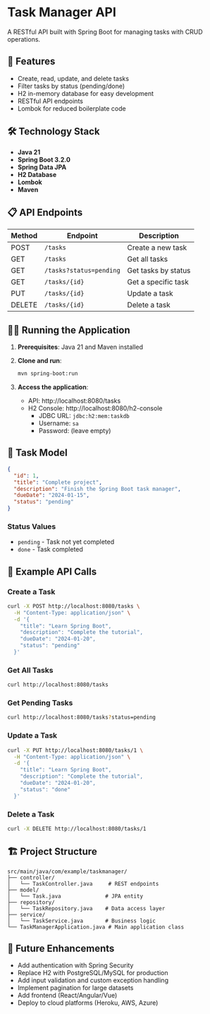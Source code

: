 # Task Manager API

A RESTful API built with Spring Boot for managing tasks with CRUD operations.

## 🚀 Features

- Create, read, update, and delete tasks
- Filter tasks by status (pending/done)
- H2 in-memory database for easy development
- RESTful API endpoints
- Lombok for reduced boilerplate code

## 🛠️ Technology Stack

- **Java 21**
- **Spring Boot 3.2.0**
- **Spring Data JPA**
- **H2 Database**
- **Lombok**
- **Maven**

## 📋 API Endpoints

| Method | Endpoint | Description |
|--------|----------|-------------|
| POST | `/tasks` | Create a new task |
| GET | `/tasks` | Get all tasks |
| GET | `/tasks?status=pending` | Get tasks by status |
| GET | `/tasks/{id}` | Get a specific task |
| PUT | `/tasks/{id}` | Update a task |
| DELETE | `/tasks/{id}` | Delete a task |

## 🏃‍♂️ Running the Application

1. **Prerequisites**: Java 21 and Maven installed

2. **Clone and run**:
   ```bash
   mvn spring-boot:run
   ```

3. **Access the application**:
   - API: http://localhost:8080/tasks
   - H2 Console: http://localhost:8080/h2-console
     - JDBC URL: `jdbc:h2:mem:taskdb`
     - Username: `sa`
     - Password: (leave empty)

## 📝 Task Model

```json
{
  "id": 1,
  "title": "Complete project",
  "description": "Finish the Spring Boot task manager",
  "dueDate": "2024-01-15",
  "status": "pending"
}
```

### Status Values
- `pending` - Task not yet completed
- `done` - Task completed

## 🧪 Example API Calls

### Create a Task
```bash
curl -X POST http://localhost:8080/tasks \
  -H "Content-Type: application/json" \
  -d '{
    "title": "Learn Spring Boot",
    "description": "Complete the tutorial",
    "dueDate": "2024-01-20",
    "status": "pending"
  }'
```

### Get All Tasks
```bash
curl http://localhost:8080/tasks
```

### Get Pending Tasks
```bash
curl http://localhost:8080/tasks?status=pending
```

### Update a Task
```bash
curl -X PUT http://localhost:8080/tasks/1 \
  -H "Content-Type: application/json" \
  -d '{
    "title": "Learn Spring Boot",
    "description": "Complete the tutorial",
    "dueDate": "2024-01-20",
    "status": "done"
  }'
```

### Delete a Task
```bash
curl -X DELETE http://localhost:8080/tasks/1
```

## 🏗️ Project Structure

```
src/main/java/com/example/taskmanager/
├── controller/
│   └── TaskController.java     # REST endpoints
├── model/
│   └── Task.java              # JPA entity
├── repository/
│   └── TaskRepository.java    # Data access layer
├── service/
│   └── TaskService.java       # Business logic
└── TaskManagerApplication.java # Main application class
```

## 🔮 Future Enhancements

- Add authentication with Spring Security
- Replace H2 with PostgreSQL/MySQL for production
- Add input validation and custom exception handling
- Implement pagination for large datasets
- Add frontend (React/Angular/Vue)
- Deploy to cloud platforms (Heroku, AWS, Azure)
